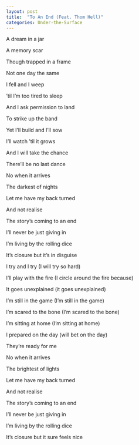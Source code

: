 ```yaml
---
layout: post
title:  "To An End (Feat. Thom Hell)"
categories: Under-the-Surface
---
```

A dream in a jar

A memory scar

Though trapped in a frame

Not one day the same

I fell and I weep

’til I’m too tired to sleep

And I ask permission to land

To strike up the band


Yet I’ll build and I’ll sow

I’ll watch ’til it grows

And I will take the chance

There’ll be no last dance


No when it arrives

The darkest of nights

Let me have my back turned

And not realise


The story’s coming to an end

I’ll never be just giving in

I’m living by the rolling dice

It’s closure but it’s in disguise



I try and I try (I will try so hard)

I’ll play with the fire (I circle around the fire because)

It goes unexplained (it goes unexplained)

I’m still in the game (I’m still in the game)

I’m scared to the bone (I’m scared to the bone)

I’m sitting at home (I’m sitting at home)

I prepared on the day (will bet on the day)

They’re ready for me



No when it arrives

The brightest of lights

Let me have my back turned

And not realise



The story’s coming to an end

I’ll never be just giving in

I’m living by the rolling dice

It’s closure but it sure feels nice
